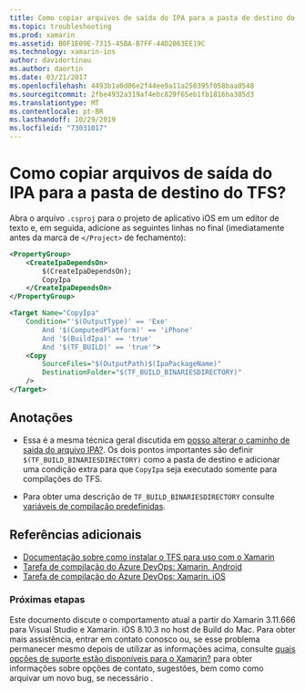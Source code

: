```yaml
---
title: Como copiar arquivos de saída do IPA para a pasta de destino do TFS?
ms.topic: troubleshooting
ms.prod: xamarin
ms.assetid: B0F1E09E-7315-45BA-B7FF-44D2063EE19C
ms.technology: xamarin-ios
author: davidortinau
ms.author: daortin
ms.date: 03/21/2017
ms.openlocfilehash: 4493b1a0d06e2f44ee9a11a250395f058baa0548
ms.sourcegitcommit: 2fbe4932a319af4ebc829f65eb1fb1816ba305d3
ms.translationtype: MT
ms.contentlocale: pt-BR
ms.lasthandoff: 10/29/2019
ms.locfileid: "73031017"
---
```

# <a name="how-can-i-copy-ipa-output-files-to-the-tfs-drop-folder"></a>Como copiar arquivos de saída do IPA para a pasta de destino do TFS?

Abra o arquivo `.csproj` para o projeto de aplicativo iOS em um editor de texto e, em seguida, adicione as seguintes linhas no final (imediatamente antes da marca de `</Project>` de fechamento):

```xml
<PropertyGroup>
    <CreateIpaDependsOn>
        $(CreateIpaDependsOn);
        CopyIpa
    </CreateIpaDependsOn>
</PropertyGroup>

<Target Name="CopyIpa"
    Condition="'$(OutputType)' == 'Exe'
        And '$(ComputedPlatform)' == 'iPhone'
        And '$(BuildIpa)' == 'true'
        And '$(TF_BUILD)' == 'true'">
    <Copy
        SourceFiles="$(OutputPath)$(IpaPackageName)"
        DestinationFolder="$(TF_BUILD_BINARIESDIRECTORY)"
    />
</Target>
```

## <a name="notes"></a>Anotações

- Essa é a mesma técnica geral discutida em [posso alterar o caminho de saída do arquivo IPA?](~/ios/troubleshooting/questions/ipa-output-path.md). Os dois pontos importantes são definir `$(TF_BUILD_BINARIESDIRECTORY)` como a pasta de destino e adicionar uma condição extra para que `CopyIpa` seja executado somente para compilações do TFS.

- Para obter uma descrição de `TF_BUILD_BINARIESDIRECTORY` consulte [variáveis de compilação predefinidas](https://docs.microsoft.com/azure/devops/pipelines/build/variables).

## <a name="additional-references"></a>Referências adicionais

- [Documentação sobre como instalar o TFS para uso com o Xamarin](https://docs.microsoft.com/azure/devops/repos/tfvc/overview)
- [Tarefa de compilação do Azure DevOps: Xamarin. Android](https://docs.microsoft.com/azure/devops/pipelines/tasks/build/xamarin-android)
- [Tarefa de compilação do Azure DevOps: Xamarin. iOS](https://docs.microsoft.com/azure/devops/pipelines/tasks/build/xamarin-ios)

### <a name="next-steps"></a>Próximas etapas

Este documento discute o comportamento atual a partir do Xamarin 3.11.666 para Visual Studio e Xamarin. iOS 8.10.3 no host de Build do Mac. Para obter mais assistência, entrar em contato conosco ou, se esse problema permanecer mesmo depois de utilizar as informações acima, consulte [quais opções de suporte estão disponíveis para o Xamarin?](~/cross-platform/troubleshooting/support-options.md) para obter informações sobre opções de contato, sugestões, bem como como arquivar um novo bug, se necessário .
